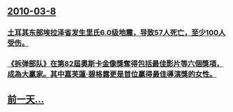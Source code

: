 ## [2010-03-8](/zh/news/2010/03/8/index.md)

### [ 土耳其东部埃拉泽省发生里氏6.0级地震，导致57人死亡，至少100人受伤。](/zh/news/2010/03/8/土耳其东部埃拉泽省发生里氏60级地震-导致57人死亡-至少100人受伤.md)
### [ 《拆弹部队》在第82屆奧斯卡金像獎奪得包括最佳影片等六個獎項，成為大贏家。其中嘉芙蓮·碧格露更是首位贏得最佳導演獎的女性。](/zh/news/2010/03/8/拆弹部队-在第82屆奧斯卡金像獎奪得包括最佳影片等六個獎項-成為大贏家-其中嘉芙蓮-碧格露更是首位贏得最佳導演獎的女.md)
## [前一天...](/zh/news/2010/03/7/index.md)

